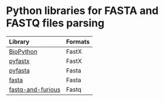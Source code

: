 # Python libraries for FASTA and FASTQ files parsing

| Library                                       | Formats  |
|:----------------------------------------------|:---------|
| [BioPython](https://biopython.org/wiki/SeqIO) | FastX    |
| [pyfastx](https://pypi.org/project/pyfastx/)  | FastX    |
| [pyfasta](https://pypi.org/project/pyfasta/)  | Fasta    |
| [fasta](https://pypi.org/project/fasta/)      | Fasta    |
| [fastq-and-furious](https://github.com/lgautier/fastq-and-furious) | Fastq |
 
